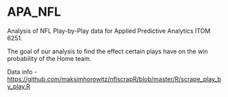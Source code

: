# APA_NFL
Analysis of NFL Play-by-Play data for Applied Predictive Analytics ITOM 6251.

The goal of our analysis to find the effect certain plays have on the win probability of the Home team.

Data info - https://github.com/maksimhorowitz/nflscrapR/blob/master/R/scrape_play_by_play.R
